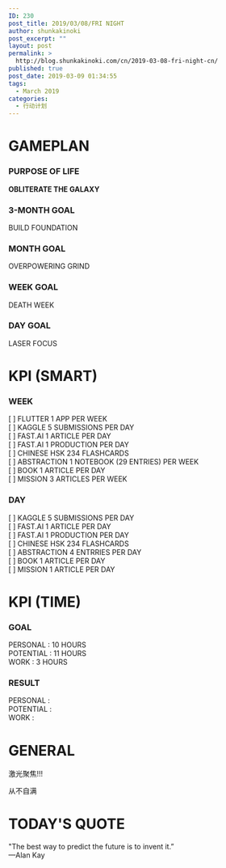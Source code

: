 ```yaml
---
ID: 230
post_title: 2019/03/08/FRI NIGHT
author: shunkakinoki
post_excerpt: ""
layout: post
permalink: >
  http://blog.shunkakinoki.com/cn/2019-03-08-fri-night-cn/
published: true
post_date: 2019-03-09 01:34:55
tags:
  - March 2019
categories:
  - 行动计划
---
```

# GAMEPLAN

### PURPOSE OF LIFE

**OBLITERATE THE GALAXY**

### 3-MONTH GOAL

BUILD FOUNDATION

### MONTH GOAL

OVERPOWERING GRIND

### WEEK GOAL

DEATH WEEK

### DAY GOAL

LASER FOCUS

# KPI (SMART)

### WEEK

[ ] FLUTTER 1 APP PER WEEK  
[ ] KAGGLE 5 SUBMISSIONS PER DAY  
[ ] FAST.AI 1 ARTICLE PER DAY  
[ ] FAST.AI 1 PRODUCTION PER DAY  
[ ] CHINESE HSK 234 FLASHCARDS  
[ ] ABSTRACTION 1 NOTEBOOK (29 ENTRIES) PER WEEK  
[ ] BOOK 1 ARTICLE PER DAY  
[ ] MISSION 3 ARTICLES PER WEEK

### DAY

[ ] KAGGLE 5 SUBMISSIONS PER DAY  
[ ] FAST.AI 1 ARTICLE PER DAY  
[ ] FAST.AI 1 PRODUCTION PER DAY  
[ ] CHINESE HSK 234 FLASHCARDS  
[ ] ABSTRACTION 4 ENTRRIES PER DAY  
[ ] BOOK 1 ARTICLE PER DAY  
[ ] MISSION 1 ARTICLE PER DAY

# KPI (TIME)

### GOAL

PERSONAL : 10 HOURS  
POTENTIAL : 11 HOURS  
WORK : 3 HOURS

### RESULT

PERSONAL :  
POTENTIAL :  
WORK :

# GENERAL

激光聚焦!!!

从不自满

# TODAY'S QUOTE

"The best way to predict the future is to invent it.”  
—Alan Kay